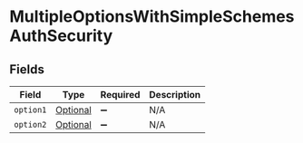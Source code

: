 # MultipleOptionsWithSimpleSchemesAuthSecurity


## Fields

| Field                                                                                                                                           | Type                                                                                                                                            | Required                                                                                                                                        | Description                                                                                                                                     |
| ----------------------------------------------------------------------------------------------------------------------------------------------- | ----------------------------------------------------------------------------------------------------------------------------------------------- | ----------------------------------------------------------------------------------------------------------------------------------------------- | ----------------------------------------------------------------------------------------------------------------------------------------------- |
| `option1`                                                                                                                                       | [Optional<MultipleOptionsWithSimpleSchemesAuthSecurityOption1>](../../models/operations/MultipleOptionsWithSimpleSchemesAuthSecurityOption1.md) | :heavy_minus_sign:                                                                                                                              | N/A                                                                                                                                             |
| `option2`                                                                                                                                       | [Optional<MultipleOptionsWithSimpleSchemesAuthSecurityOption2>](../../models/operations/MultipleOptionsWithSimpleSchemesAuthSecurityOption2.md) | :heavy_minus_sign:                                                                                                                              | N/A                                                                                                                                             |